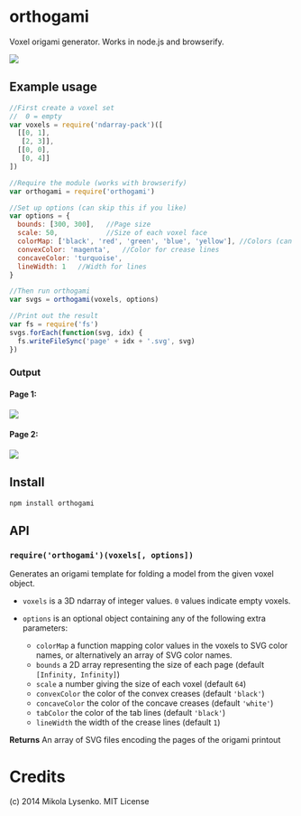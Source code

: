 orthogami
=========
Voxel origami generator.  Works in node.js and browserify.

<img src="https://mikolalysenko.github.io/orthogami/example/mario.svg">

## Example usage

```javascript
//First create a voxel set
//  0 = empty
var voxels = require('ndarray-pack')([
  [[0, 1],
   [2, 3]],
  [[0, 0],
   [0, 4]]
])

//Require the module (works with browserify)
var orthogami = require('orthogami')

//Set up options (can skip this if you like)
var options = {
  bounds: [300, 300],   //Page size
  scale: 50,            //Size of each voxel face
  colorMap: ['black', 'red', 'green', 'blue', 'yellow'], //Colors (can be a function)
  convexColor: 'magenta',   //Color for crease lines
  concaveColor: 'turquoise',
  lineWidth: 1   //Width for lines
}

//Then run orthogami
var svgs = orthogami(voxels, options)

//Print out the result
var fs = require('fs')
svgs.forEach(function(svg, idx) {
  fs.writeFileSync('page' + idx + '.svg', svg)
})
```

### Output

#### Page 1:

<img src="https://mikolalysenko.github.io/orthogami/example/page0.svg">

#### Page 2:

<img src="https://mikolalysenko.github.io/orthogami/example/page1.svg">

## Install

```
npm install orthogami
```

## API

### `require('orthogami')(voxels[, options])`

Generates an origami template for folding a model from the given voxel object.

* `voxels` is a 3D ndarray of integer values.  `0` values indicate empty voxels.
* `options` is an optional object containing any of the following extra parameters:

    + `colorMap` a function mapping color values in the voxels to SVG color names, or alternatively an array of SVG color names.
    + `bounds` a 2D array representing the size of each page (default `[Infinity, Infinity]`)
    + `scale` a number giving the size of each voxel (default `64`)
    + `convexColor` the color of the convex creases (default `'black'`)
    + `concaveColor` the color of the concave creases (default `'white'`)
    + `tabColor` the color of the tab lines (default `'black'`)
    + `lineWidth` the width of the crease lines (default `1`)

**Returns** An array of SVG files encoding the pages of the origami printout

# Credits
(c) 2014 Mikola Lysenko. MIT License
